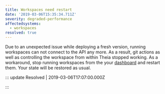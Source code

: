 ```yaml
---
title: Workspaces need restart
date: '2019-03-06T15:35:34.711Z'
severity: degraded-performance
affectedsystems:
  - workspaces
resolved: true
---
```

Due to an unexpected issue while deploying a fresh version, running workspaces can not connect to the API any more. As a result, git actions as well as controlling the workspace from within Theia stopped working.
As a workaround, stop running workspaces from the your [dashboard](https://gitpod.io/workspaces) and restart them. Your state will be restored as usual.

<!--- language code: en -->

::: update Resolved | 2019-03-06T17:07:00.000Z

:::

